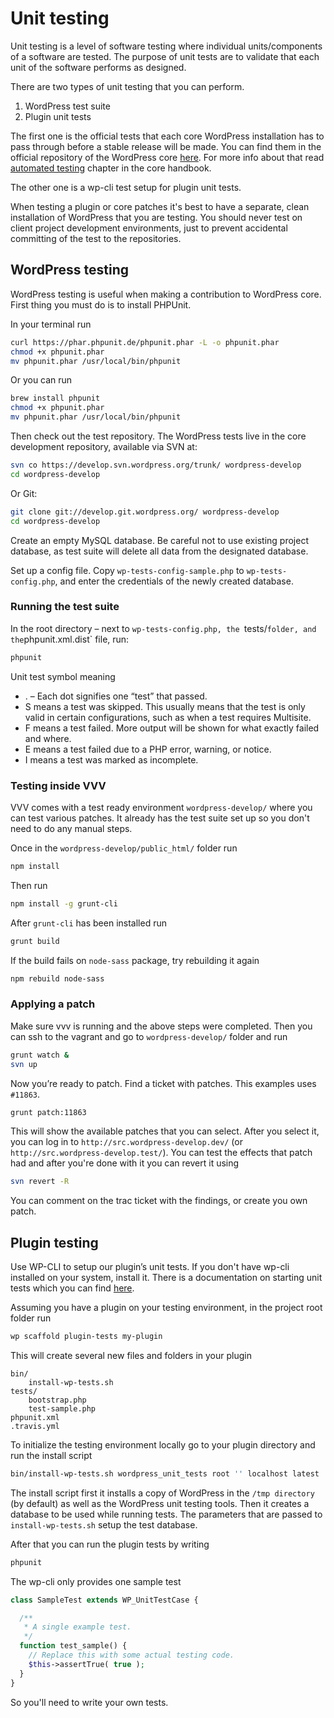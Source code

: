 # Unit testing

Unit testing is a level of software testing where individual units/components of a software are tested. The purpose of unit tests are to validate that each unit of the software performs as designed.

There are two types of unit testing that you can perform.

1. WordPress test suite
2. Plugin unit tests

The first one is the official tests that each core WordPress installation has to pass through before a stable release will be made. You can find them in the official repository of the WordPress core [here](https://core.trac.wordpress.org/browser/trunk/tests). For more info about that read [automated testing](https://make.wordpress.org/core/handbook/testing/automated-testing/) chapter in the core handbook.

The other one is a wp-cli test setup for plugin unit tests.

When testing a plugin or core patches it's best to have a separate, clean installation of WordPress that you are testing. You should never test on client project development environments, just to prevent accidental committing of the test to the repositories.

## WordPress testing

WordPress testing is useful when making a contribution to WordPress core. First thing you must do is to install PHPUnit.

In your terminal run

```sh
curl https://phar.phpunit.de/phpunit.phar -L -o phpunit.phar
chmod +x phpunit.phar
mv phpunit.phar /usr/local/bin/phpunit
```

Or you can run

```sh
brew install phpunit
chmod +x phpunit.phar
mv phpunit.phar /usr/local/bin/phpunit
```

Then check out the test repository. The WordPress tests live in the core development repository, available via SVN at:

```sh
svn co https://develop.svn.wordpress.org/trunk/ wordpress-develop
cd wordpress-develop
```

Or Git:

```sh
git clone git://develop.git.wordpress.org/ wordpress-develop
cd wordpress-develop
```

Create an empty MySQL database. Be careful not to use existing project database, as test suite will delete all data from the designated database.

Set up a config file. Copy `wp-tests-config-sample.php` to `wp-tests-config.php`, and enter the credentials of the newly created database.

### Running the test suite

In the root directory – next to `wp-tests-config.php, the `tests/` folder, and the `phpunit.xml.dist` file, run:

```sh
phpunit
```

Unit test symbol meaning

* . – Each dot signifies one “test” that passed.
* S means a test was skipped. This usually means that the test is only valid in certain configurations, such as when a test requires Multisite.
* F means a test failed. More output will be shown for what exactly failed and where.
* E means a test failed due to a PHP error, warning, or notice.
* I means a test was marked as incomplete.

### Testing inside VVV

VVV comes with a test ready environment `wordpress-develop/` where you can test various patches. It already has the test suite set up so you don't need to do any manual steps.

Once in the `wordpress-develop/public_html/` folder run

```sh
npm install
```

Then run

```sh
npm install -g grunt-cli
```

After `grunt-cli` has been installed run

```sh
grunt build
```

If the build fails on `node-sass` package, try rebuilding it again

```sh
npm rebuild node-sass
```

### Applying a patch

Make sure vvv is running and the above steps were completed. Then you can ssh to the vagrant and go to `wordpress-develop/` folder and run

```sh
grunt watch &
svn up
```

Now you’re ready to patch. Find a ticket with patches. This examples uses `#11863`.

```sh
grunt patch:11863
```

This will show the available patches that you can select. After you select it, you can log in to `http://src.wordpress-develop.dev/` (or `http://src.wordpress-develop.test/`). You can test the effects that patch had and after you're done with it you can revert it using

```sh
svn revert -R
```

You can comment on the trac ticket with the findings, or create you own patch.

## Plugin testing

Use WP-CLI to setup our plugin’s unit tests. If you don't have wp-cli installed on your system, install it. There is a documentation on starting unit tests which you can find [here](https://make.wordpress.org/cli/handbook/plugin-unit-tests/).

Assuming you have a plugin on your testing environment, in the project root folder run

```sh
wp scaffold plugin-tests my-plugin
```
This will create several new files and folders in your plugin

```
bin/
    install-wp-tests.sh
tests/
    bootstrap.php
    test-sample.php
phpunit.xml
.travis.yml
```


To initialize the testing environment locally go to your plugin directory and run the install script

```sh
bin/install-wp-tests.sh wordpress_unit_tests root '' localhost latest
```

The install script first it installs a copy of WordPress in the `/tmp directory` (by default) as well as the WordPress unit testing tools. Then it creates a database to be used while running tests. The parameters that are passed to `install-wp-tests.sh` setup the test database.

After that you can run the plugin tests by writing

```sh
phpunit
```

The wp-cli only provides one sample test

```php
class SampleTest extends WP_UnitTestCase {

  /**
   * A single example test.
   */
  function test_sample() {
    // Replace this with some actual testing code.
    $this->assertTrue( true );
  }
}
```

So you'll need to write your own tests.

